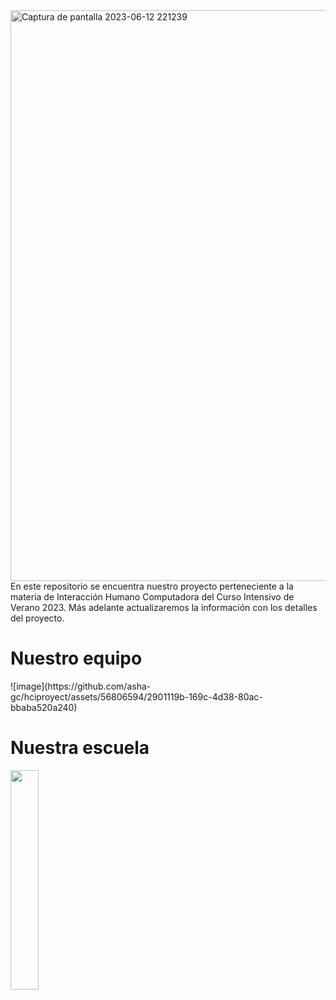 <img width="913" alt="Captura de pantalla 2023-06-12 221239" src="https://github.com/asha-gc/hciproyect/assets/56806594/fe958643-0625-4721-a55a-8ecdc2eeadab">
En este repositorio se encuentra nuestro proyecto perteneciente a la materia de Interacción Humano Computadora del Curso Intensivo de Verano 2023. Más adelante actualizaremos la información con los detalles del proyecto.

<h1 aligh="center"> Nuestro equipo </h1>
![image](https://github.com/asha-gc/hciproyect/assets/56806594/2901119b-169c-4d38-80ac-bbaba520a240)
<h1 aligh="center"> Nuestra escuela </h1> 
<img width=30% src="https://upload.wikimedia.org/wikipedia/commons/8/8e/UADY_logo.svg">
